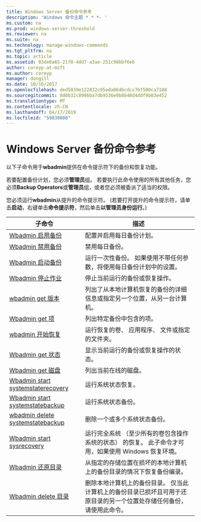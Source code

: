 ```yaml
---
title: Windows Server 备份命令参考
description: 'Windows 命令主题 * * *- '
ms.custom: na
ms.prod: windows-server-threshold
ms.reviewer: na
ms.suite: na
ms.technology: manage-windows-commands
ms.tgt_pltfrm: na
ms.topic: article
ms.assetid: 03de0a65-21f0-4dd7-a3ae-251c98bbf6eb
author: coreyp-at-msft
ms.author: coreyp
manager: dongill
ms.date: 10/16/2017
ms.openlocfilehash: ded5039e122832c95eda864bcdcc76f580ca7108
ms.sourcegitcommit: 0d0b32c8986ba7db9536e0b8648d4ddf9b03e452
ms.translationtype: MT
ms.contentlocale: zh-CN
ms.lasthandoff: 04/17/2019
ms.locfileid: "59839808"
---
```

# <a name="windows-server-backup-command-reference"></a>Windows Server 备份命令参考



以下子命令用于**wbadmin**提供在命令提示符下的备份和恢复功能。

若要配置备份计划，您必须**管理员**组。 若要执行此命令使用的所有其他任务，您必须**Backup Operators**或**管理员**组，或者您必须被委派了适当的权限。

您必须运行**wbadmin**从提升的命令提示符。 (若要打开提升的命令提示符，请单击**启动**，右键单击**命令提示符**，然后单击**以管理员身份运行**。)

|子命令|描述|
|----------|-----------|
|[Wbadmin 启用备份](wbadmin-enable-backup.md)|配置并启用每日备份计划。|
|[Wbadmin 禁用备份](wbadmin-disable-backup.md)|禁用每日备份。|
|[Wbadmin 启动备份](wbadmin-start-backup.md)|运行一次性备份。 如果使用不带任何参数，将使用每日备份计划中的设置。|
|[Wbadmin 停止作业](wbadmin-stop-job.md)|停止当前运行的备份或恢复操作。|
|[wbadmin get 版本](wbadmin-get-versions.md)|列出了从本地计算机恢复的备份的详细信息或指定另一个位置，从另一台计算机。|
|[Wbadmin get 项](wbadmin-get-items.md)|列出特定备份中包含的项。|
|[wbadmin 开始恢复](wbadmin-start-recovery.md)|运行恢复的卷、 应用程序、 文件或指定的文件夹。|
|[Wbadmin get 状态](wbadmin-get-status.md)|显示当前运行的备份或恢复操作的状态。|
|[Wbadmin get 磁盘](wbadmin-get-disks.md)|列出当前在线的磁盘。|
|[Wbadmin start systemstaterecovery](wbadmin-start-systemstaterecovery.md)|运行系统状态恢复。|
|[Wbadmin start systemstatebackup](wbadmin-start-systemstatebackup.md)|运行系统状态备份。|
|[wbadmin delete systemstatebackup](wbadmin-delete-systemstatebackup.md)|删除一个或多个系统状态备份。|
|[Wbadmin start sysrecovery](wbadmin-start-sysrecovery.md)|运行完全系统 （至少所有的卷包含操作系统的状态） 的恢复。 此子命令才可用，如果使用 Windows 恢复环境。|
|[Wbadmin 还原目录](wbadmin-restore-catalog.md)|从指定的存储位置在损坏的本地计算机上的备份目录的情况下恢复备份编录。|
|[Wbadmin delete 目录](wbadmin-delete-catalog.md)|删除本地计算机上的备份目录。 仅当此计算机上的备份目录已损坏且可用于还原目录的另一个位置处存储任何备份，请使用此命令。|